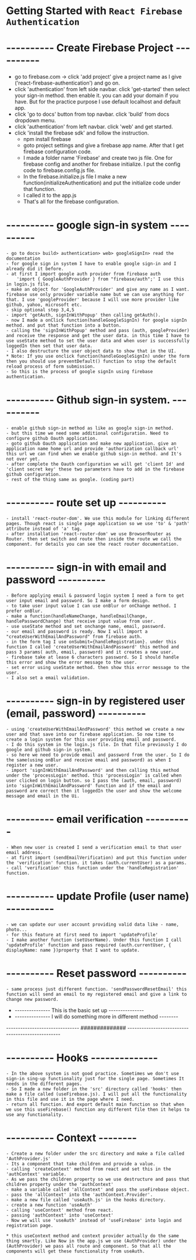 # Getting Started with `React Firebase Authentication`

# ---------- Create Firebase Project ----------
* go to firebase.com -> click 'add project' give a project name as I give ('react-firebase-authentication') and go on.
* click 'authentication' from left side navbar. click 'get-started' then select your sign-in method. then enable it.
    you can add your domain if you have. But for the practice purpose I use default localhost and default app.
* click 'go to docs' button from top navbar. click 'build' from docs dropdown menu.
* click 'authentication' from left navbar. click 'web' and get started.
* click 'install the firebase sdk' and follow the instruction.
    - npm install firebase
    - goto project settings and give a firebase app name. After that I get firebase configuration code. 
    - I made a folder name 'Firebase' and create two js file. One for firebase config and another for firebase           initialize. I put the config code to firebase.config.js file.
    - In the firebase.initialize.js file I make a new function(initializeAuthentication) and put the initialize code under that function.
    - I called it to the app.js
    - That's all for the firebase configuration.

# ---------- google sign-in system ----------
    - go to docs> build> authentication> web> googleSignIn> read the documentation
    - for google sign in system I have to enable google sign-in and I already did it before.
    - at first I import google auth provider from firebase auth 
        'import { GoogleAuthProvider } from "firebase/auth";' I use this in login.js file.
    - make an object for 'GoogleAuthProvider' and give any name as I want. firebase use only provider variable name but we can use anything for that. I use 'googleProvider' because I will use more provider like github, yahoo, microsoft etc.
    - skip optional step 3,4,5 
    - import 'getAuth, signInWithPopup' then calling getAuth().
    - now I made a onClick function(handleGoogleSignIn) for google signIn method. and put that function into a button.
    - calling the 'signInWithPopup' method and pass (auth, googleProvider) and receive the response and get the user data. in this time I have to use useState method to set the user data and when user is successfully loggedIn then set that user data.
    - I also destructure the user object data to show that in the UI.
    * Note: If you use onclick function(handleGoogleSignIn) under the form then you should use preventDefault() function to stop the default reload process of form submission.
    - So this is the process of google signIn using firebase authentication.

# ---------- Github sign-in system. ----------
    - enable github sign-in method as like as google sign-in method.
    - but this time we need some additional configuration. Need to configure github Oauth application.
    - goto github Oauth application and make new application. give an application name home url and provide 'authorization callback url' this url we can find when we enable github sign-in method. and It's not over yet.
    - after complete the Oauth configuration we will get 'client Id' and 'client secret key' these two parameters have to add in the firebase github configuration.
    - rest of the thing same as google. (coding part)

# ---------- route set up ----------
    - install 'react-router-dom'. We use this module for linking different pages. Though react is single page application so we use 'to' & 'path' attribute instead of 'a' tag.
    - after installation 'react-router-dom' we use BrowserRouter as Router. then set switch and route then inside the route we call the component. for details you can see the react router documentation.

# ---------- sign-in with email and password ----------
    - Before applying email & password login system I need a form to get user input email and password. So I make a form design.
    - to take user input value I can use onBlur or onChange method. I prefer onBlur.
    - make a function(handleNameChange, handleEmailChange, handlePasswordChange) that receive input value from user.
    - use useState method and set onchange name, email, password.
    - our email and password is ready. Now I will import a "createUserWithEmailAndPassword" from firebase auth.
    - in the form tag I use onSubmit={handleRegistration}. under this function I called 'createUserWithEmailAndPassword' this method and pass 3 params( auth, email, password) and it creates a new user.
    - firebase take at lease 6 characters password. So I should handle this error and show the error message to the user.
    - set error using useState method. then show this error message to the user.
    - I also set a email validation.
    
# ---------- sign-in by registered user (email, password) ----------
    - using 'createUserWithEmailAndPassword' this method we create a new user and that save into our firebase application. So now time to create a login system for this user providing email and password.
    - I do this system in the login.js file. In that file previously I do google and github sign-in system. 
    - so here we need to provide email and password from the user. So I do the same(using onBlur and receive email and password) as when I register a new user.
    - import 'signInWithEmailAndPassword' and then calling this method under the 'processLogin' method. this 'processLogin' is called when user clicked on login button. so I pass the (auth, email, password) into 'signInWithEmailAndPassword' function and if the email and password are correct then it loggedIn the user and show the welcome message and email in the Ui.

# ---------- email verification ----------
    - When new user is created I send a verification email to that user email address.
    - at first import (sendEmailVerification) and put this function under the 'verification' function. it takes (auth.currentUser) as a params.
    - call 'verification' this function under the 'handleRegistration' function.
# ---------- update Profile (user name) ----------
    - we can update our user account providing valid data like - name, photo...
    - for this feature at first need to import 'updateProfile' 
    - I make another function (setUserName). Under this function I call 'updateProfile' function and pass required (auth.currentUser, { displayName: name })property that I want to update. 
# ---------- Reset password ----------
    - same process just different function. 'sendPasswordResetEmail' this function will send an email to my registered email and give a link to change new password.


* --------------- This is the basic set up ---------------
* --------------- I will do something more in different method -------- 

------------------------------- ############## -------------------------------------------------

# ---------- Hooks --------------
    - In the above system is not good practice. Sometimes we don't use sign-in sing-up functionality just for the single page. Sometimes It needs in the different pages.
    - So I made a new folder in the 'src' directory called 'hooks' then make a file called (useFirebase.js). I will put all the functionality in this file and use it in the page where I need.
    - return all function. And export default main function so that when we use this useFirebase() function any different file then it helps to use any functionality.

# ---------- Context --------
    - Create a new folder under the src directory and make a file called 'AuthProvider.js'
    - Its a component that take children and provide a value.
    - calling 'createContext' method from react and set this in the 'authContext' variable.
    - As we pass the children property so we use destructure and pass that children property under the 'authContext'
    - make a variable called 'allContext' and pass the useFirebase object.
    - pass the 'allContext' into the 'authContext.Provider'.
    - make a new file called 'useAuth.js' in the hooks directory.
    - create a new function 'useAuth' 
    - calling 'useContext' method from react. 
    - passing 'authContext' into 'useContext'
    - Now we will use 'useAuth' instead of 'useFirebase' into login and registration page.
    
    * this useContext method and context provider actually do the same thing smartly. Like Now in the app.js we use (AuthProvider) under the (AuthProvider) we pass all route and component. So that all the components will get these functionality from useAuth.